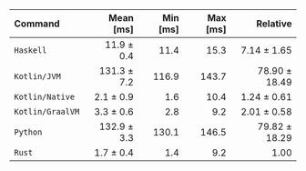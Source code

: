 | Command | Mean [ms] | Min [ms] | Max [ms] | Relative |
|:---|---:|---:|---:|---:|
| `Haskell` | 11.9 ± 0.4 | 11.4 | 15.3 | 7.14 ± 1.65 |
| `Kotlin/JVM` | 131.3 ± 7.2 | 116.9 | 143.7 | 78.90 ± 18.49 |
| `Kotlin/Native` | 2.1 ± 0.9 | 1.6 | 10.4 | 1.24 ± 0.61 |
| `Kotlin/GraalVM` | 3.3 ± 0.6 | 2.8 | 9.2 | 2.01 ± 0.58 |
| `Python` | 132.9 ± 3.3 | 130.1 | 146.5 | 79.82 ± 18.29 |
| `Rust` | 1.7 ± 0.4 | 1.4 | 9.2 | 1.00 |

